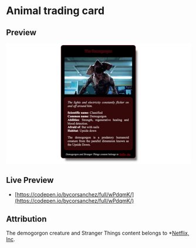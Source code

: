 # Animal trading card

## Preview

![Preview](images/preview.png)

## Live Preview
* [https://codepen.io/bycorsanchez/full/wPdqmK/](https://codepen.io/bycorsanchez/full/wPdqmK/)

## Attribution

The demogorgon creature and Stranger Things content belongs to *[Netflix, Inc](https://www.netflix.com/).
